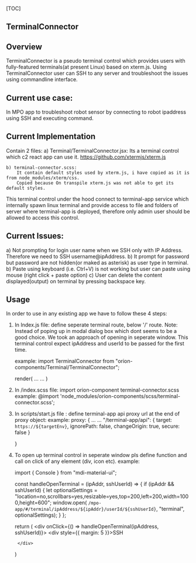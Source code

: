 [TOC]

## TerminalConnector

## Overview
TerminalConnector is a pseudo terminal control which provides users with fully-featured terminals(at present Linux) based on xterm.js.
Using TerminalConnector user can SSH to any server and troubleshoot the issues using commandline interface.

## Current use case:
In MPO app to troubleshoot robot sensor by connecting to robot ipaddress using SSH and executing command.

## Current Implementation
Contain 2 files: 
    a) Terminal/TerminalConnector.jsx: Its a terminal control which c2 react app can use it.
        https://github.com/xtermjs/xterm.js


    b) terminal-connector.scss: 
        It contain default styles used by xterm.js, i have copied as it is from node_modules/xterm/css.
        Copied because On transpile xterm.js was not able to get its default styles.

This terminal control under the hood connect to terminal-app service which internally spawn linux terminal and provide access to file and folders of server where terminal-app is deployed, therefore only admin user should be allowed to access this control.

## Current Issues:
a) Not prompting for login user name when we SSH only with IP Address. Therefore we need to SSH username@ipAddress.
b) It prompt for password but password are not hidden(or maked as asterisk) as user type in terminal.
b) Paste using keyboard (i.e. Ctrl+V) is not working but user can paste using mouse (right click + paste option) 
c) User can delete the content displayed(output) on terminal by pressing backspace key. 

## Usage
In order to use in any existing app we have to follow these 4 steps:

1)  In Index.js file: define seperate terminal route, below '/' route. 
    Note: Instead of poping up in modal dialog box which dont seems to be a good choice. We took an approach of opening in seperate window.
    This terminal control expect ipAddress and userId to be passed for the first time.
          
    example:
    import TerminalConnector from "orion-components/Terminal/TerminalConnector";
    
    render(
        ...
        <ErrorBoundary>
            <Route path="/"></Route>
			<Route exact path="/terminal/ipAddress/:ipAddress/userId/:userId" component={TerminalConnector} />
        </ErrorBoundary>
        ...
    )

2) In /index.scss file: import orion-component terminal-connector.scss
    example:
    @import 'node_modules/orion-components/scss/terminal-connector.scss';

3)  In scripts/start.js file : define terminal-app api proxy url at the end of proxy object:
    example:
    proxy: {
        ...
        ...
        "/terminal-app/api": {
            target: `https://${targetEnv}`,
            ignorePath: false,
            changeOrigin: true,
            secure: false
        }

    }

4) To open up terminal control in seperate window pls define function and call on click of any element (div, icon etc).
    example:
    
    import { Console } from "mdi-material-ui";

    const handleOpenTerminal = (ipAddr, sshUserId) => {
		if (ipAddr && sshUserId) {
			let optionalSettings = "location=no,scrollbars=yes,resizable=yes,top=200,left=200,width=1000,height=600";
			window.open(
                `/mpo-app/#/terminal/ipAddress/${ipAddr}/userId/${sshUserId}`, 
                "terminal",
                optionalSettings);
		}
	};

    return (
        <div
			onClick={() => handleOpenTerminal(ipAddress, sshUserId)}>
			<Console />
			<div style={{ margin: 5 }}>SSH</div>

		</div>
    )

